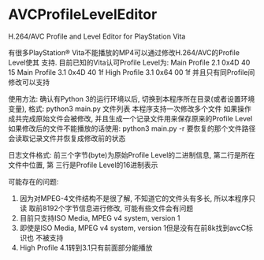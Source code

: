 AVCProfileLevelEditor
=====================

H.264/AVC Profile and Level Editor for PlayStation Vita 

有很多PlayStation® Vita不能播放的MP4可以通过修改H.264/AVC的Profile Level使其
支持.
目前已知的Vita认可Profile Level为:
  Main Profile 2.1 0x4D 40 15
  Main Profile 3.1 0x4D 40 1f
  High Profile 3.1 0x64 00 1f
并且只有同Profile间修改可以支持

使用方法:
确认有Python 3的运行环境以后, 切换到本程序所在目录(或者设置环境变量), 格式:
  python3 main.py 文件列表
  本程序支持一次修改多个文件
如果操作成共完成原始文件会被修改, 并且生成一个记录文件用来保存原来的Profile Level
如果修改后的文件不能播放的话使用:
  python3 main.py -r 要恢复的那个文件路径
会读取记录文件并恢复成修改前的状态

日志文件格式:
前三个字节(byte)为原始Profile Level的二进制信息, 第二行是所在文件中位置, 第
三行是Profile Level的16进制表示

可能存在的问题:
  1. 因为对MPEG-4文件结构不是很了解, 不知道它的文件头有多长, 所以本程序只读
  取前8192个字节信息进行修改, 可能有些文件会有问题
  2. 目前只支持ISO Media, MPEG v4 system, version 1
  3. 即使是ISO Media, MPEG v4 system, version 1但是没有在前8k找到avcC标识也
  不被支持
  4. High Profile 4.1转到3.1只有前面部分能播放


